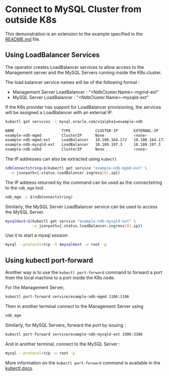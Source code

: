 # Connect to MySQL Cluster from outside K8s

This demonstration is an extension to the example specified in the [README.md](../README.md#deploy-mysql-ndb-cluster-in-k8s-cluster) file.

## Using LoadBalancer Services

The operator creates LoadBalancer services to allow access to the Management server and the MySQL Servers running inside the K8s cluster.

The load balancer service names will be of the following format :
 * Management Server LoadBalancer : "\<NdbCluster.Name\>-mgmd-ext"
 * MySQL Server LoadBalancer : "\<NdbCluster.Name\>-mysqld-ext"

If the K8s provider has support for LoadBalancer provisioning, the services will be assigned a LoadBalancer with an external IP.

```sh
kubectl get services -l mysql.oracle.com/v1alpha1=example-ndb

NAME                     TYPE           CLUSTER-IP       EXTERNAL-IP      PORT(S)          AGE
example-ndb-mgmd         ClusterIP      None             <none>           1186/TCP         10m2s
example-ndb-mgmd-ext     LoadBalancer   10.100.164.172   10.100.164.172   1186:30390/TCP   10m2s
example-ndb-mysqld-ext   LoadBalancer   10.109.197.3     10.109.197.3     3306:32451/TCP   10m2s
example-ndb-ndbd         ClusterIP      None             <none>           1186/TCP         10m2s
```

The IP addresses can also be extracted using `kubectl`
```sh
ndbConnectstring=$(kubectl get service "example-ndb-mgmd-ext" \
  -o jsonpath={.status.loadBalancer.ingress[0].ip})
```

The IP address returned by the command can be used as the connectstring to the `ndb_mgm` tool.

```sh
ndb_mgm -c $(ndbConnectstring)
```

Similarly, the MySQL Server LoadBalancer service can be used to access the MySQL Server.
```sh
mysqlHost=$(kubectl get service "example-ndb-mysqld-ext" \
            -o jsonpath={.status.loadBalancer.ingress[0].ip})
```

Use it to start a mysql session
```sh
mysql --protocol=tcp -h $mysqlHost -u root -p
```

## Using kubectl port-forward

Another way is to use the `kubectl port-forward` command to forward a port from the local machine to a port inside the K8s node.

For the Management Server,

```sh
kubectl port-forward service/example-ndb-mgmd 1186:1186
```

Then in another terminal connect to the Management Server using
```sh
ndb_mgm
```

Similarly, for MySQL Servers, forward the port by issuing :

```sh
kubectl port-forward service/example-ndb-mysqld-ext 3306:3306
```

And in another terminal, connect to the MySQL Server :

```sh
mysql --protocol=tcp -u root -p
```

More information on the `kubectl port-forward` command is available in the [kubectl docs](https://kubernetes.io/docs/reference/generated/kubectl/kubectl-commands#port-forward).
